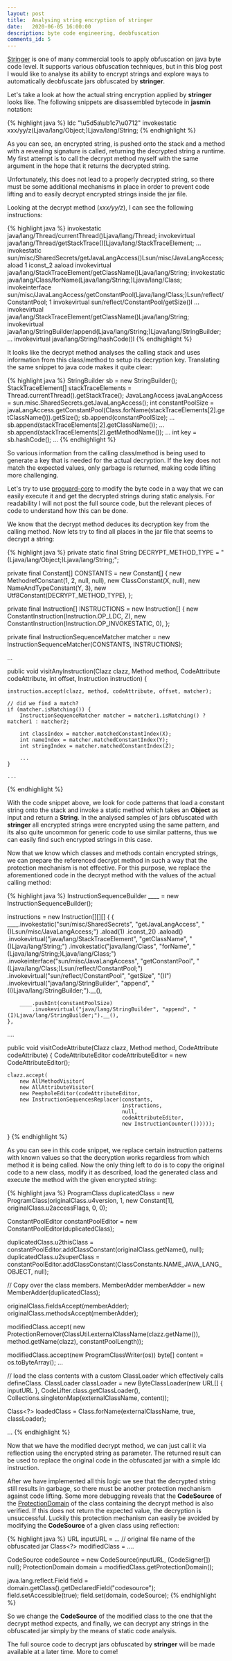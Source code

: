 ```yaml
---
layout: post
title:  Analysing string encryption of stringer
date:   2020-06-05 16:00:00
description: byte code engineering, deobfuscation
comments_id: 5
---
```


[Stringer](https://jfxstore.com/stringer/) is one of many commercial tools to apply obfuscation on java byte code level.
It supports various obfuscation techniques, but in this blog post I would like to analyse its ability to encrypt strings
and explore ways to automatically deobfuscate jars obfuscated by __stringer__.

Let's take a look at how the actual string encryption applied by __stringer__ looks like. The following snippets are
disassembled bytecode in __jasmin__ notation:

{% highlight java %}
ldc "\u5d5a\ub1c7\u0712"
invokestatic xxx/yy/z(Ljava/lang/Object;)Ljava/lang/String;
{% endhighlight %}

As you can see, an encrypted string, is pushed onto the stack and a method with a revealing signature is called, returning
the decrypted string a runtime. My first attempt is to call the decrypt method myself with the same argument in the hope
that it returns the decrypted string.

Unfortunately, this does not lead to a properly decrypted string, so there must be some additional mechanisms in place
in order to prevent code lifting and to easily decrypt encrypted strings inside the jar file.

Looking at the decrypt method (_xxx/yy/z_), I can see the following instructions:

{% highlight java %}
invokestatic java/lang/Thread/currentThread()Ljava/lang/Thread;
invokevirtual java/lang/Thread/getStackTrace()[Ljava/lang/StackTraceElement;
...
invokestatic sun/misc/SharedSecrets/getJavaLangAccess()Lsun/misc/JavaLangAccess;
aload 1
iconst_2
aaload
invokevirtual java/lang/StackTraceElement/getClassName()Ljava/lang/String;
invokestatic java/lang/Class/forName(Ljava/lang/String;)Ljava/lang/Class;
invokeinterface sun/misc/JavaLangAccess/getConstantPool(Ljava/lang/Class;)Lsun/reflect/ConstantPool; 1
invokevirtual sun/reflect/ConstantPool/getSize()I
...
invokevirtual java/lang/StackTraceElement/getClassName()Ljava/lang/String;
invokevirtual java/lang/StringBuilder/append(Ljava/lang/String;)Ljava/lang/StringBuilder;
...
invokevirtual java/lang/String/hashCode()I
{% endhighlight %}

It looks like the decrypt method analyses the calling stack and uses information from this class/method
to setup its decryption key. Translating the same snippet to java code makes it quite clear:

{% highlight java %}
StringBuilder sb = new StringBuilder();
StackTraceElement[] stackTraceElements = Thread.currentThread().getStackTrace();
JavaLangAccess javaLangAccess = sun.misc.SharedSecrets.getJavaLangAccess();
int constantPoolSize = javaLangAccess.getConstantPool(Class.forName(stackTraceElements[2].getClassName())).getSize();
sb.append(constantPoolSize);
...
sb.append(stackTraceElements[2].getClassName());
...
sb.append(stackTraceElements[2].getMethodName());
...
int key = sb.hashCode();
...
{% endhighlight %}

So various information from the calling class/method is being used to generate a key that is needed for the actual 
decryption. If the key does not match the expected values, only garbage is returned, making code lifting more challenging.

Let's try to use [proguard-core](https://github.com/Guardsquare/proguard-core) to modify the byte code in a way that we can
easily execute it and get the decrypted strings during static analysis. For readability I will not post the full source code,
but the relevant pieces of code to understand how this can be done.

We know that the decrypt method deduces its decryption key from the calling method. Now lets try to find all places in the jar
file that seems to decrypt a string:

{% highlight java %}
private static final String DECRYPT_METHOD_TYPE = "(Ljava/lang/Object;)Ljava/lang/String;";

private final Constant[] CONSTANTS = new Constant[]
{
    new MethodrefConstant(1, 2, null, null),
    new ClassConstant(X, null),
    new NameAndTypeConstant(Y, 3),
    new Utf8Constant(DECRYPT_METHOD_TYPE),
};
        
private final Instruction[] INSTRUCTIONS = new Instruction[]
{
    new ConstantInstruction(Instruction.OP_LDC, Z),
    new ConstantInstruction(Instruction.OP_INVOKESTATIC, 0),
};

private final InstructionSequenceMatcher matcher =
    new InstructionSequenceMatcher(CONSTANTS, INSTRUCTIONS);

...

public void visitAnyInstruction(Clazz clazz, Method method, CodeAttribute codeAttribute, int offset, Instruction instruction) {
    
    instruction.accept(clazz, method, codeAttribute, offset, matcher);
        
    // did we find a match?
    if (matcher.isMatching()) {
        InstructionSequenceMatcher matcher = matcher1.isMatching() ? matcher1 : matcher2;
        
        int classIndex = matcher.matchedConstantIndex(X);
        int nameIndex = matcher.matchedConstantIndex(Y);
        int stringIndex = matcher.matchedConstantIndex(Z);
            
        ...
    }
        
    ...
{% endhighlight %}

With the code snippet above, we look for code patterns that load a constant string onto the stack and invoke a
static method which takes an __Object__ as input and return a __String__. In the analysed samples of jars obfuscated
with __stringer__ all encrypted strings were encrypted using the same pattern, and its also quite uncommon for generic code
to use similar patterns, thus we can easily find such encrypted strings in this case.

Now that we know which classes and methods contain encrypted strings, we can prepare the referenced decrypt method in such
a way that the protection mechanism is not effective. For this purpose, we replace the aforementioned code in the decrypt
method with the values of the actual calling method:

{% highlight java %}
InstructionSequenceBuilder ____ = new InstructionSequenceBuilder();
            
instructions = new Instruction[][][]
{
    {
        ____.invokestatic("sun/misc/SharedSecrets", "getJavaLangAccess", "()Lsun/misc/JavaLangAccess;")
            .aload(1)
            .iconst_2()
            .aaload()
            .invokevirtual("java/lang/StackTraceElement", "getClassName", "()Ljava/lang/String;")
            .invokestatic("java/lang/Class", "forName", "(Ljava/lang/String;)Ljava/lang/Class;")
            .invokeinterface("sun/misc/JavaLangAccess", "getConstantPool", "(Ljava/lang/Class;)Lsun/reflect/ConstantPool;")
            .invokevirtual("sun/reflect/ConstantPool", "getSize", "()I")
            .invokevirtual("java/lang/StringBuilder", "append", "(I)Ljava/lang/StringBuilder;").__(),

        ____.pushInt(constantPoolSize)
            .invokevirtual("java/lang/StringBuilder", "append", "(I)Ljava/lang/StringBuilder;").__(),
    },

....
    
public void visitCodeAttribute(Clazz clazz, Method method, CodeAttribute codeAttribute) {
    CodeAttributeEditor codeAttributeEditor = new CodeAttributeEditor();

    clazz.accept(
        new AllMethodVisitor(
        new AllAttributeVisitor(
        new PeepholeEditor(codeAttributeEditor,
        new InstructionSequencesReplacer(constants,
                                         instructions,
                                         null,
                                         codeAttributeEditor,
                                         new InstructionCounter())))));
}
{% endhighlight %}

As you can see in this code snippet, we replace certain instruction patterns with known values so that the decryption
works regardless from which method it is being called. Now the only thing left to do is to copy the original code to
a new class, modify it as described, load the generated class and execute the method with the given encrypted string:

{% highlight java %}
ProgramClass duplicatedClass =
    new ProgramClass(originalClass.u4version,
                     1,
                     new Constant[1],
                     originalClass.u2accessFlags,
                     0,
                     0);

ConstantPoolEditor constantPoolEditor = new ConstantPoolEditor(duplicatedClass);

duplicatedClass.u2thisClass =
    constantPoolEditor.addClassConstant(originalClass.getName(), null);
duplicatedClass.u2superClass =
    constantPoolEditor.addClassConstant(ClassConstants.NAME_JAVA_LANG_OBJECT, null);

// Copy over the class members.
MemberAdder memberAdder = new MemberAdder(duplicatedClass);

originalClass.fieldsAccept(memberAdder);
originalClass.methodsAccept(memberAdder);
    
modifiedClass.accept(
    new ProtectionRemover(ClassUtil.externalClassName(clazz.getName()),
                          method.getName(clazz),
                          constantPoolLength));

modifiedClass.accept(new ProgramClassWriter(os))
byte[] content = os.toByteArray();
...
    
// load the class contents with a custom ClassLoader which effectively calls defineClass.
ClassLoader classLoader =
    new ByteClassLoader(new URL[] { inputURL  },
                        CodeLifter.class.getClassLoader(),
                        Collections.singletonMap(externalClassName, content));

Class<?> loadedClass = Class.forName(externalClassName, true, classLoader);

...
{% endhighlight %}

Now that we have the modified decrypt method, we can just call it via reflection using the encrypted string
as parameter. The returned result can be used to replace the original code in the obfuscated jar with a simple ldc instruction.

After we have implemented all this logic we see that the decrypted string still results in garbage, so there must be
another protection mechanism against code lifting. Some more debugging reveals that the __CodeSource__ of the
[ProtectionDomain](https://docs.oracle.com/javase/7/docs/api/java/security/ProtectionDomain.html) of the class containing the
decrypt method is also verified. If this does not return the expected value, the decryption is unsuccessful. Luckily this
protection mechanism can easily be avoided by modifying the __CodeSource__ of a given class using reflection:

{% highlight java %}
URL inputURL = ... // original file name of the obfuscated jar
Class<?> modifiedClass = ....

CodeSource codeSource = new CodeSource(inputURL, (CodeSigner[]) null);
ProtectionDomain domain = modifiedClass.getProtectionDomain();

java.lang.reflect.Field field = domain.getClass().getDeclaredField("codesource");
field.setAccessible(true);
field.set(domain, codeSource);
{% endhighlight %}

So we change the __CodeSource__ of the modified class to the one that the decrypt method expects, and finally, we can
decrypt any strings in the obfuscated jar simply by the means of static code analysis.

The full source code to decrypt jars obfuscated by __stringer__ will be made available at a later time. More to come!